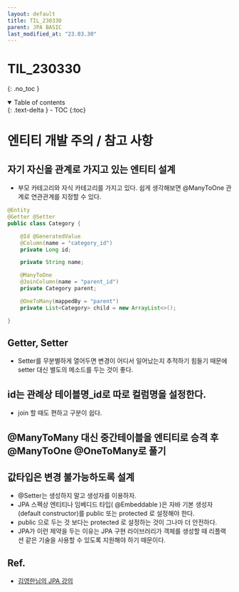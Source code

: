 ```yaml
---
layout: default
title: TIL_230330
parent: JPA BASIC
last_modified_at: "23.03.30"
---
```


# TIL_230330
{: .no_toc }

<details open markdown="block">
  <summary>
    Table of contents
  </summary>
  {: .text-delta }
- TOC
{:toc}
</details>

# 엔티티 개발 주의 / 참고 사항
## 자기 자신을 관계로 가지고 있는 엔티티 설계
- 부모 카테고리와 자식 카테고리를 가지고 있다. 쉽게 생각해보면 @ManyToOne 관계로 연관관계를 지정할 수 있다.

```java
@Entity
@Getter @Setter
public class Category {

	@Id @GeneratedValue
	@Column(name = "category_id")
	private Long id;

	private String name;

	@ManyToOne
	@JoinColumn(name = "parent_id")
	private Category parent;

	@OneToMany(mappedBy = "parent")
	private List<Category> child = new ArrayList<>();

}
```

## Getter, Setter
- Setter를 무분별하게 열어두면 변경이 어디서 일어났는지 추적하기 힘들기 때문에 setter 대신 별도의 메소드를 두는 것이 좋다.

## id는 관례상 테이블명_id로 따로 컬럼명을 설정한다.
- join 할 때도 편하고 구분이 쉽다.

## @ManyToMany 대신 중간테이블을 엔티티로 승격 후 @ManyToOne @OneToMany로 풀기

## 값타입은 변경 불가능하도록 설계
- @Setter는 생성하지 말고 생성자를 이용하자.
- JPA 스펙상 엔티티나 임베디드 타입( @Embeddable )은 자바 기본 생성자(default constructor)를 public 또는 protected 로 설정해야 한다. 
- public 으로 두는 것 보다는 protected 로 설정하는 것이 그나마 더 안전하다.
- JPA가 이런 제약을 두는 이유는 JPA 구현 라이브러리가 객체를 생성할 때 리플랙션 같은 기술을 사용할 수 있도록 지원해야 하기 때문이다.

## Ref.
- <a href="https://www.inflearn.com/course%EC%8A%A4%ED%94%84%EB%A7%81%EB%B6%80%ED%8A%B8-JPA-%ED%99%9C%EC%9A%A9-1/dashboard">김영한님의 JPA 강의</a>
